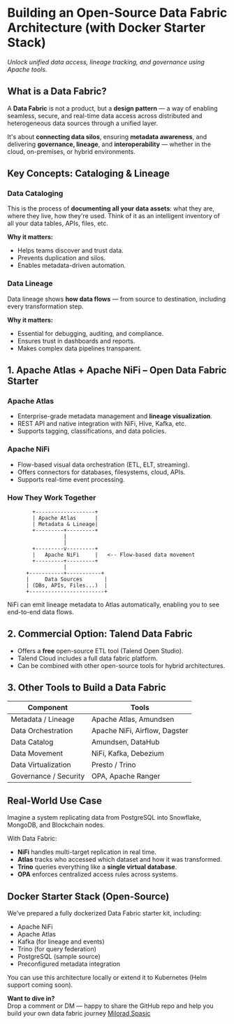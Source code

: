
# Building an Open-Source Data Fabric Architecture (with Docker Starter Stack)
*Unlock unified data access, lineage tracking, and governance using Apache tools.*

## What is a Data Fabric?
A **Data Fabric** is not a product, but a **design pattern** — a way of enabling seamless, secure, and real-time data access across distributed and heterogeneous data sources through a unified layer.

It's about **connecting data silos**, ensuring **metadata awareness**, and delivering **governance, lineage**, and **interoperability** — whether in the cloud, on-premises, or hybrid environments.

## Key Concepts: Cataloging & Lineage

### Data Cataloging
This is the process of **documenting all your data assets**: what they are, where they live, how they're used. Think of it as an intelligent inventory of all your data tables, APIs, files, etc.

**Why it matters:**
- Helps teams discover and trust data.
- Prevents duplication and silos.
- Enables metadata-driven automation.

### Data Lineage
Data lineage shows **how data flows** — from source to destination, including every transformation step.

**Why it matters:**
- Essential for debugging, auditing, and compliance.
- Ensures trust in dashboards and reports.
- Makes complex data pipelines transparent.

## 1. Apache Atlas + Apache NiFi – Open Data Fabric Starter

### Apache Atlas
- Enterprise-grade metadata management and **lineage visualization**.  
- REST API and native integration with NiFi, Hive, Kafka, etc.  
- Supports tagging, classifications, and data policies.

### Apache NiFi
- Flow-based visual data orchestration (ETL, ELT, streaming).  
- Offers connectors for databases, filesystems, cloud, APIs.  
- Supports real-time event processing.

### How They Work Together

```
        +-------------------+
        | Apache Atlas      |
        | Metadata & Lineage|
        +---------+---------+
                  |
                  |
        +---------v---------+
        |   Apache NiFi     |   <-- Flow-based data movement
        +---------+---------+
                  |
      +-----------+-----------+
      |     Data Sources       |
      | (DBs, APIs, Files...)  |
      +------------------------+
```

NiFi can emit lineage metadata to Atlas automatically, enabling you to see end-to-end data flows.

## 2. Commercial Option: Talend Data Fabric

- Offers a **free** open-source ETL tool (Talend Open Studio).
- Talend Cloud includes a full data fabric platform.
- Can be combined with other open-source tools for hybrid architectures.

## 3. Other Tools to Build a Data Fabric

| **Component**        | **Tools**                             |
|----------------------|----------------------------------------|
| Metadata / Lineage   | Apache Atlas, Amundsen                 |
| Data Orchestration   | Apache NiFi, Airflow, Dagster          |
| Data Catalog         | Amundsen, DataHub                      |
| Data Movement        | NiFi, Kafka, Debezium                  |
| Data Virtualization  | Presto / Trino                         |
| Governance / Security| OPA, Apache Ranger                    |

## Real-World Use Case

Imagine a system replicating data from PostgreSQL into Snowflake, MongoDB, and Blockchain nodes.

With Data Fabric:
- **NiFi** handles multi-target replication in real time.
- **Atlas** tracks who accessed which dataset and how it was transformed.
- **Trino** queries everything like a **single virtual database**.
- **OPA** enforces centralized access rules across systems.

## Docker Starter Stack (Open-Source)

We’ve prepared a fully dockerized Data Fabric starter kit, including:
- Apache NiFi  
- Apache Atlas  
- Kafka (for lineage and events)  
- Trino (for query federation)  
- PostgreSQL (sample source)  
- Preconfigured metadata integration

You can use this architecture locally or extend it to Kubernetes (Helm support coming soon).

**Want to dive in?**  
Drop a comment or DM — happy to share the GitHub repo and help you build your own data fabric journey [Milorad Spasic](https://wwww.linkedin.com/in/milorad-spasic)
